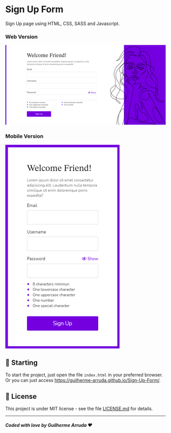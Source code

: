 # Sign Up Form

Sign Up page using HTML, CSS, SASS and Javascript.

### Web Version
<img src="assets/web-version.png" alt="Web Version"/>

### Mobile Version
<img src="assets/mobile-version.png" alt="Mobile Version"/>

## 🚀 Starting

To start the project, just open the file `index.html` in your preferred browser. <br>
Or you can just access https://guilherme-arruda.github.io/Sign-Up-Form/.

## 📄 License
This project is under MIT license - see the file [LICENSE.md](https://github.com/Guilherme-Arruda/Sign-Up-Form/blob/master/LICENSE) for details.

---
##### Coded with love by Guilherme Arruda ♥️
